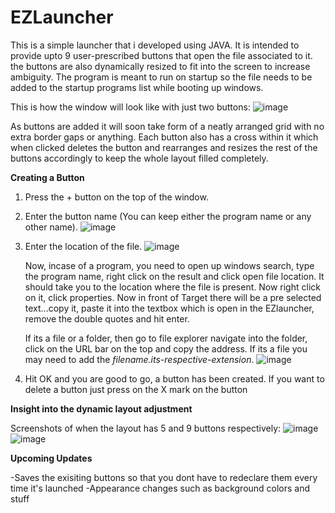 # EZLauncher
This is a simple launcher that i developed using JAVA. It is intended to provide upto 9 user-prescribed buttons that open the file associated to it. the buttons are also dynamically resized to fit into the screen to increase ambiguity. The program is meant to run on startup so the file needs to be added to the startup programs list while booting up windows.

This is how the window will look like with just two buttons:
![image](https://github.com/Sh0urya-S/EZLauncher/assets/101881808/d494c148-06cb-4cba-a8ce-8d2757ae0f1e)

As buttons are added it will soon take form of a neatly arranged grid with no extra border gaps or anything. Each button also has a cross within it which when clicked deletes the button and rearranges and resizes the rest of the buttons accordingly to keep the whole layout filled completely.

**Creating a Button**

1) Press the + button on the top of the window.
   
2) Enter the button name (You can keep either the program name or any other name).
   ![image](https://github.com/Sh0urya-S/EZLauncher/assets/101881808/2a3365c5-730c-403e-ac21-d152dbd37743)
   
3) Enter the location of the file.
   ![image](https://github.com/Sh0urya-S/EZLauncher/assets/101881808/7fda99fe-25d4-4223-9b76-b6c1848f8ac8)

   Now, incase of a program, you need to open up windows search, type the program name, right click on the result and click open file location. It should take you to the location
   where the file is present. Now right click on it, click properties. Now in front of Target there will be a pre selected text...copy it, paste it into the textbox which is open in the EZlauncher, remove the
   double quotes and hit enter.

   If its a file or a folder, then go to file explorer navigate into the folder, click on the URL bar on the top and copy the address. If its a file you may need to add the _filename.its-respective-extension_.
   ![image](https://github.com/Sh0urya-S/EZLauncher/assets/101881808/79a17ef1-3488-4afe-a60b-0d0de0eee6c8)

4) Hit OK and you are good to go, a button has been created. If you want to delete a button just press on the X mark on the button

**Insight into the dynamic layout adjustment**

Screenshots of when the layout has 5 and 9 buttons respectively:
![image](https://github.com/Sh0urya-S/EZLauncher/assets/101881808/abb585dd-1554-4ab1-b146-bb3979c47912) ![image](https://github.com/Sh0urya-S/EZLauncher/assets/101881808/615eda05-f2d1-4a5d-bf2a-929eeddb16f3)

**Upcoming Updates**

-Saves the exisiting buttons so that you dont have to redeclare them every time it's launched
-Appearance changes such as background colors and stuff
